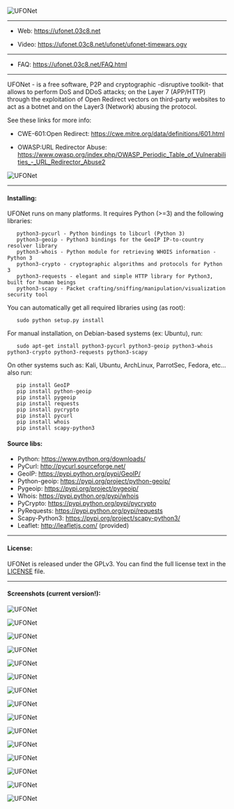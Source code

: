   ![UFONet](https://ufonet.03c8.net/ufonet/ufonet-timewars-welcome_small.png "UFONet Welcome")

----------

 + Web:   https://ufonet.03c8.net

 + Video: https://ufonet.03c8.net/ufonet/ufonet-timewars.ogv

----------

 + FAQ:   https://ufonet.03c8.net/FAQ.html

----------

  UFONet - is a free software, P2P and cryptographic -disruptive toolkit- that allows to perform DoS and DDoS attacks; 
on the Layer 7 (APP/HTTP) through the exploitation of Open Redirect vectors on third-party websites to act as a botnet 
and on the Layer3 (Network) abusing the protocol.

  See these links for more info:

   - CWE-601:Open Redirect: 
     https://cwe.mitre.org/data/definitions/601.html

   - OWASP:URL Redirector Abuse: 
     https://www.owasp.org/index.php/OWASP_Periodic_Table_of_Vulnerabilities_-_URL_Redirector_Abuse2

  ![UFONet](https://ufonet.03c8.net/ufonet/ufonet-schema.png "UFONet Schema")

----------

#### Installing:

  UFONet runs on many platforms. It requires Python (>=3) and the following libraries:

       python3-pycurl - Python bindings to libcurl (Python 3)
       python3-geoip - Python3 bindings for the GeoIP IP-to-country resolver library
       python3-whois - Python module for retrieving WHOIS information - Python 3
       python3-crypto - cryptographic algorithms and protocols for Python 3
       python3-requests - elegant and simple HTTP library for Python3, built for human beings
       python3-scapy - Packet crafting/sniffing/manipulation/visualization security tool

  You can automatically get all required libraries using (as root):

       sudo python setup.py install

  For manual installation, on Debian-based systems (ex: Ubuntu), run: 

       sudo apt-get install python3-pycurl python3-geoip python3-whois python3-crypto python3-requests python3-scapy

  On other systems such as: Kali, Ubuntu, ArchLinux, ParrotSec, Fedora, etc... also run:

       pip install GeoIP
       pip install python-geoip
       pip install pygeoip
       pip install requests
       pip install pycrypto
       pip install pycurl
       pip install whois
       pip install scapy-python3

####  Source libs:

   * Python: https://www.python.org/downloads/
   * PyCurl: http://pycurl.sourceforge.net/
   * GeoIP: https://pypi.python.org/pypi/GeoIP/
   * Python-geoip: https://pypi.org/project/python-geoip/
   * Pygeoip: https://pypi.org/project/pygeoip/
   * Whois: https://pypi.python.org/pypi/whois
   * PyCrypto: https://pypi.python.org/pypi/pycrypto
   * PyRequests: https://pypi.python.org/pypi/requests
   * Scapy-Python3: https://pypi.org/project/scapy-python3/
   * Leaflet: http://leafletjs.com/ (provided)

----------

####  License:

  UFONet is released under the GPLv3. You can find the full license text
in the [LICENSE](./docs/LICENSE) file.

----------

####  Screenshots (current version!):

  ![UFONet](https://ufonet.03c8.net/ufonet/ufonet-timewars-shell1_small.png "UFONet Shell")

  ![UFONet](https://ufonet.03c8.net/ufonet/ufonet-timewars-shell2_small.png "UFONet Shell Board")

  ![UFONet](https://ufonet.03c8.net/ufonet/ufonet-timewars-shell3_small.png "UFONet GUI Shell")

  ![UFONet](https://ufonet.03c8.net/ufonet/ufonet-timewars-welcome_small.png "UFONet GUI Welcome")

  ![UFONet](https://ufonet.03c8.net/ufonet/ufonet-timewars-main_small.png "UFONet GUI Main Panel")

  ![UFONet](https://ufonet.03c8.net/ufonet/ufonet-hydra-botnet_small.png "UFONet GUI Botnet")

  ![UFONet](https://ufonet.03c8.net/ufonet/ufonet-timewars-stats_small.png "UFONet GUI General Stats")

  ![UFONet](https://ufonet.03c8.net/ufonet/ufonet-singularity-ranking_small.png "UFONet GUI Ranking")

  ![UFONet](https://ufonet.03c8.net/ufonet/ufonet-hydra-board_small.png "UFONet GUI Board/Forum")

  ![UFONet](https://ufonet.03c8.net/ufonet/ufonet-singularity-grid_small.png "UFONet GUI Crypto Grid Board")

  ![UFONet](https://ufonet.03c8.net/ufonet/ufonet-singularity-grid2_small.png "UFONet GUI Grid Stats")

  ![UFONet](https://ufonet.03c8.net/ufonet/ufonet-singularity-wargames_small.png "UFONet GUI Wargames")

  ![UFONet](https://ufonet.03c8.net/ufonet/ufonet-timewars-attack_small.png "UFONet GUI Attack")

  ![UFONet](https://ufonet.03c8.net/ufonet/ufonet-gui3_small.png "UFONet GeoMap /deploying/")

  ![UFONet](https://ufonet.03c8.net/ufonet/ufonet-gui4_small.png "UFONet GeoMap /attacking/")

